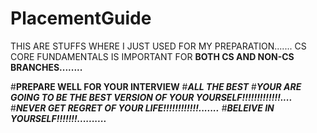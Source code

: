 # PlacementGuide


THIS ARE STUFFS WHERE I JUST USED FOR MY PREPARATION.......
CS CORE FUNDAMENTALS IS IMPORTANT FOR **BOTH CS AND NON-CS BRANCHES........**


#************************PREPARE WELL FOR YOUR INTERVIEW************************
#*********************************ALL THE BEST*********************************
#*************************YOUR ARE GOING TO BE THE BEST VERSION OF YOUR YOURSELF!!!!!!!!!!!!!....*************************
#***************************NEVER GET REGRET OF YOUR LIFE!!!!!!!!!!!!.......***************************
#***********************BELEIVE IN YOURSELF!!!!!!!..........***********************
